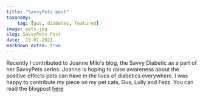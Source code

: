 ```yaml
---
title: "SavvyPets post"
taxonomy:
    tag: [gus, diabetes, featured]
image: pets.jpg
slug: SavvyPets Post
date:  15-01-2021
markdown_extra: true
---
```


Recently I contributed to Joanne Milo's blog, the Savvy Diabetic as a part of her SavvyPets series. Joanne is hoping to raise awareness about the positive effects pets can have in the lives of diabetics everywhere. I was happy to contribute my piece on my pet cats, Gus, Lully and Fezz. You can read the blogpost [here](https://thesavvydiabetic.com/savvy-pets-1-15-21-gus-lully-and-fezziwig-awww-gorgeous-fluffballs/ "thesavvydiabetic")
